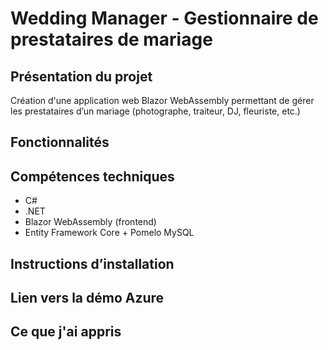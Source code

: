 # Wedding Manager - Gestionnaire de prestataires de mariage

## Présentation du projet

Création d'une application web Blazor WebAssembly permettant de gérer les prestataires d’un mariage (photographe, traiteur, DJ, fleuriste, etc.)

## Fonctionnalités

## Compétences techniques

- C#
- .NET
- Blazor WebAssembly (frontend)
- Entity Framework Core + Pomelo MySQL

## Instructions d’installation

## Lien vers la démo Azure

## Ce que j'ai appris
